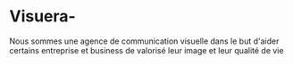 # Visuera-
Nous sommes une agence de communication visuelle dans le but d'aider certains entreprise et business de valorisé leur image et leur qualité de vie 
